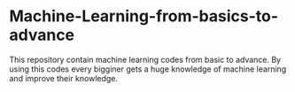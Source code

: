 # Machine-Learning-from-basics-to-advance
This repository contain machine learning codes from basic to advance.
By using this codes every bigginer gets a huge knowledge of machine learning and improve their knowledge.
